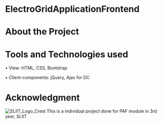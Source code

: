 # ElectroGridApplicationFrontend
# About the Project
# Tools and Technologies used
• View: HTML, CSS, Bootstrap 

• Client-components: jQuery, Ajax for DC
# Acknowledgment
![SLIIT_Logo_Crest](https://user-images.githubusercontent.com/81189012/168448564-fd824b0a-b595-41a2-becb-fdcb21582e4c.png)
This is a individual project done for PAF module in 3rd year, SLIIT
